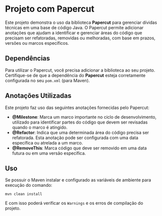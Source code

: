 # Projeto com Papercut

Este projeto demonstra o uso da biblioteca **Papercut** para gerenciar dívidas técnicas em uma base de código Java. O Papercut permite adicionar anotações que ajudam a identificar e gerenciar áreas do código que precisam ser refatoradas, removidas ou melhoradas, com base em prazos, versões ou marcos específicos.

## Dependências

Para utilizar o Papercut, você precisa adicionar a biblioteca ao seu projeto. Certifique-se de que a dependência do **Papercut** esteja corretamente configurada no seu `pom.xml` (para Maven).

## Anotações Utilizadas

Este projeto faz uso das seguintes anotações fornecidas pelo Papercut:

- **@Milestone**: Marca um marco importante no ciclo de desenvolvimento, utilizado para identificar partes do código que devem ser revisadas quando o marco é atingido.
- **@Refactor**: Indica que uma determinada área do código precisa ser refatorada. Esta anotação pode ser configurada com uma data específica ou atrelada a um marco.
- **@RemoveThis**: Marca código que deve ser removido em uma data futura ou em uma versão específica.

## Uso
Se possuir o Maven instalar e configurado as variáveis de ambiente para execução do comando:
```shell
mvn clean install
```
E com isso poderá verificar os `Warnings` e os erros de compilação do projeto.